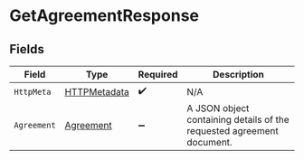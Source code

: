 # GetAgreementResponse


## Fields

| Field                                                                 | Type                                                                  | Required                                                              | Description                                                           |
| --------------------------------------------------------------------- | --------------------------------------------------------------------- | --------------------------------------------------------------------- | --------------------------------------------------------------------- |
| `HttpMeta`                                                            | [HTTPMetadata](../../Models/Components/HTTPMetadata.md)               | :heavy_check_mark:                                                    | N/A                                                                   |
| `Agreement`                                                           | [Agreement](../../Models/Components/Agreement.md)                     | :heavy_minus_sign:                                                    | A JSON object containing details of the requested agreement document. |